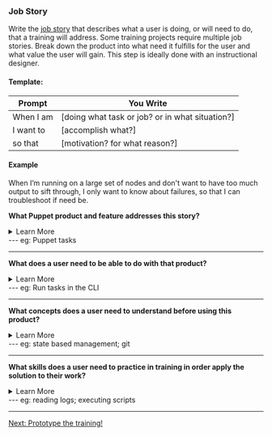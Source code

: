### Job Story
Write the [job story](https://confluence.puppetlabs.com/display/UX/Job+Stories) that describes what a user is doing, or will need to do, that a training will address. Some training projects require multiple job stories. Break down the product into what need it fulfills for the user and what value the user will gain. This step is ideally done with an instructional designer.

#### Template:

|Prompt| You Write|
|------|----------|
|When I am| [doing what task or job? or in what situation?]|
|I want to| [accomplish what?]|
|so that |[motivation? for what reason?]|

#### Example
When I’m running on a large set of nodes and don't want to have too much output to sift through, I only want to know about failures, so that I can troubleshoot if need be. 

**What Puppet product and feature addresses this story?**
<details>
<summary>Learn More</summary>
If there is more than one, list them all. You can prioritize training needs as you go through this process.
</details>
---
eg: Puppet tasks

---
**What does a user need to be able to do with that product?**
<details>
<summary>Learn More</summary>
These are the competencies and skills required for the user to perform critical tasks and activities in their role with the product or feature. Be explicit. 
</details>
---
eg: Run tasks in the CLI

---
**What concepts does a user need to understand before using this product?**
<details>
<summary>Learn More</summary>
These are skills that we can teach the user, or ones we will explicitly state they need to know prior to the training. Without these skills, a user will not be able to accomplish the lesson.
</details>
---
eg: state based management; git

---

**What skills does a user need to practice in training in order apply the solution to their work?**
<details>
<summary>Learn More</summary>For beginner skills, this may be as simple as memorizing key terminology or knowing where to find documentation. For more advanced skill training, this should be more analytical and focus on higher-level thinking.
</details>
---
eg: reading logs; executing scripts

---

[Next: Prototype the training!](https://github.com/puppetlabs/courseware-lms-content/blob/master/course_development_kit/2_DesignStrategy.md)



